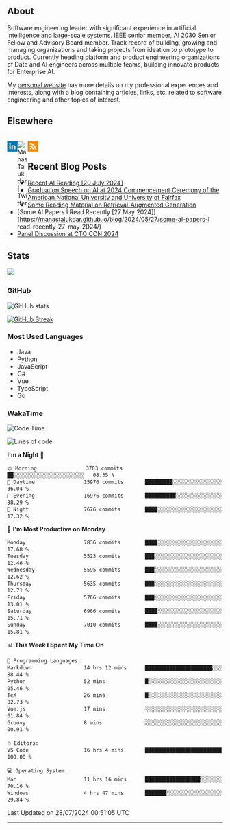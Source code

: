 ## About

Software engineering leader with significant experience in artificial intelligence and large-scale systems. IEEE senior member, AI 2030 Senior Fellow and Advisory Board member. Track record of building, growing and managing organizations and taking projects from ideation to prototype to product. Currently heading platform and product engineering organizations of Data and AI engineers across multiple teams, building innovate products for Enterprise AI.

My [personal website](https://manastalukdar.github.io/) has more details on my professional experiences and interests, along with a blog containing articles, links, etc. related to software engineering and other topics of interest.

## Elsewhere

</br>

<a href="https://www.linkedin.com/in/manastalukdar" target="_blank">
  <img align="left" alt="Manas Talukdar | Linkedin" width="24px" src="https://raw.githubusercontent.com/edent/SuperTinyIcons/master/images/svg/linkedin.svg" />
</a>
<a href="https://www.twitter.com/manastalukdar" target="_blank">
  <img align="left" alt="Manas Talukdar | Twitter" width="24px" src="https://github.com/TheDudeThatCode/TheDudeThatCode/blob/master/Assets/Twitter.svg" />
</a>
<a href="https://manastalukdar.github.io/" target="_blank">
  <img align="left" alt="Manas Talukdar | Website" width="24px" src="https://github.com/edent/SuperTinyIcons/blob/master/images/svg/rss.svg" />
</a>

</br>

## Recent Blog Posts

<!-- BLOG:START -->
- [Recent AI Reading [20 July 2024]](https://manastalukdar.github.io/blog/2024/07/20/recent-ai-reading-20-july-2024/)
- [Graduation Speech on AI at 2024 Commencement Ceremony of the American National University and University of Fairfax](https://manastalukdar.github.io/blog/2024/06/22/graduation-speech-ai-2024-commencement-anu-uf/)
- [Some Reading Material on Retrieval-Augmented Generation](https://manastalukdar.github.io/blog/2024/06/02/reading-material-retrieval-augmented-generation/)
- [Some AI Papers I Read Recently [27 May 2024]](https://manastalukdar.github.io/blog/2024/05/27/some-ai-papers-I read-recently-27-may-2024/)
- [Panel Discussion at CTO CON 2024](https://manastalukdar.github.io/blog/2024/05/27/panel-discussion-cto-con-2024/)
<!-- BLOG:END -->

## Stats

![](https://komarev.com/ghpvc/?username=manastalukdar)

### GitHub

![GitHub stats](https://github-readme-stats.vercel.app/api?username=manastalukdar&show_icons=true&hide_border=true&hide_rank=true&hide_title=true&icon_color=79ff97&text_color=cecac3&bg_color=4d4b4b)

[![GitHub Streak](https://streak-stats.demolab.com?user=manastalukdar&hide_border=true&border_radius=4&date_format=M%20j%5B%2C%20Y%5D&background=4D4B4B)](https://git.io/streak-stats)

### Most Used Languages

- Java
- Python
- JavaScript
- C#
- Vue
- TypeScript
- Go

<!--
![Top Langs](https://github-readme-stats.vercel.app/api/top-langs/?username=manastalukdar&layout=compact&hide_border=true&hide_title=true&icon_color=79ff97&text_color=cecac3&bg_color=4d4b4b)
-->

### WakaTime

<!--START_SECTION:waka-->
![Code Time](http://img.shields.io/badge/Code%20Time-4%2C657%20hrs%2047%20mins-blue)

![Lines of code](https://img.shields.io/badge/From%20Hello%20World%20I%27ve%20Written-11.3%20million%20lines%20of%20code-blue)

**I'm a Night 🦉** 

```text
🌞 Morning                3703 commits        ██░░░░░░░░░░░░░░░░░░░░░░░   08.35 % 
🌆 Daytime                15976 commits       █████████░░░░░░░░░░░░░░░░   36.04 % 
🌃 Evening                16976 commits       ██████████░░░░░░░░░░░░░░░   38.29 % 
🌙 Night                  7676 commits        ████░░░░░░░░░░░░░░░░░░░░░   17.32 % 
```
📅 **I'm Most Productive on Monday** 

```text
Monday                   7836 commits        ████░░░░░░░░░░░░░░░░░░░░░   17.68 % 
Tuesday                  5523 commits        ███░░░░░░░░░░░░░░░░░░░░░░   12.46 % 
Wednesday                5595 commits        ███░░░░░░░░░░░░░░░░░░░░░░   12.62 % 
Thursday                 5635 commits        ███░░░░░░░░░░░░░░░░░░░░░░   12.71 % 
Friday                   5766 commits        ███░░░░░░░░░░░░░░░░░░░░░░   13.01 % 
Saturday                 6966 commits        ████░░░░░░░░░░░░░░░░░░░░░   15.71 % 
Sunday                   7010 commits        ████░░░░░░░░░░░░░░░░░░░░░   15.81 % 
```


📊 **This Week I Spent My Time On** 

```text
💬 Programming Languages: 
Markdown                 14 hrs 12 mins      ██████████████████████░░░   88.44 % 
Python                   52 mins             █░░░░░░░░░░░░░░░░░░░░░░░░   05.46 % 
TeX                      26 mins             █░░░░░░░░░░░░░░░░░░░░░░░░   02.73 % 
Vue.js                   17 mins             ░░░░░░░░░░░░░░░░░░░░░░░░░   01.84 % 
Groovy                   8 mins              ░░░░░░░░░░░░░░░░░░░░░░░░░   00.91 % 

🔥 Editors: 
VS Code                  16 hrs 4 mins       █████████████████████████   100.00 % 

💻 Operating System: 
Mac                      11 hrs 16 mins      ██████████████████░░░░░░░   70.16 % 
Windows                  4 hrs 47 mins       ███████░░░░░░░░░░░░░░░░░░   29.84 % 
```


 Last Updated on 28/07/2024 00:51:05 UTC
<!--END_SECTION:waka-->

---

<!--

**manastalukdar/manastalukdar** is a ✨ _special_ ✨ repository because its `README.md` (this file) appears on your GitHub profile.

Here are some ideas to get you started:

- 🔭 I’m currently working on ...
- 🌱 I’m currently learning ...
- 👯 I’m looking to collaborate on ...
- 🤔 I’m looking for help with ...
- 💬 Ask me about ...
- 📫 How to reach me: ...
- 😄 Pronouns: ...
- ⚡ Fun fact: ...
-->
